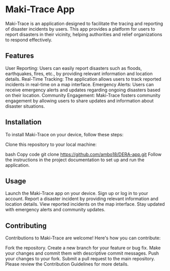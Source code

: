 # Maki-Trace App

Maki-Trace is an application designed to facilitate the tracing and reporting of disaster incidents by users. This app provides a platform for users to report disasters in their vicinity, helping authorities and relief organizations to respond effectively.

## Features
User Reporting: Users can easily report disasters such as floods, earthquakes, fires, etc., by providing relevant information and location details.
Real-Time Tracking: The application allows users to track reported incidents in real-time on a map interface.
Emergency Alerts: Users can receive emergency alerts and updates regarding ongoing disasters based on their location.
Community Engagement: Maki-Trace fosters community engagement by allowing users to share updates and information about disaster situations.

## Installation
To install Maki-Trace on your device, follow these steps:

Clone this repository to your local machine:

bash
Copy code
git clone https://github.com/ambo18/DERA-app.git
Follow the instructions in the project documentation to set up and run the application.

## Usage
Launch the Maki-Trace app on your device.
Sign up or log in to your account.
Report a disaster incident by providing relevant information and location details.
View reported incidents on the map interface.
Stay updated with emergency alerts and community updates.

## Contributing
Contributions to Maki-Trace are welcome! Here's how you can contribute:

Fork the repository.
Create a new branch for your feature or bug fix.
Make your changes and commit them with descriptive commit messages.
Push your changes to your fork.
Submit a pull request to the main repository.
Please review the Contribution Guidelines for more details.
